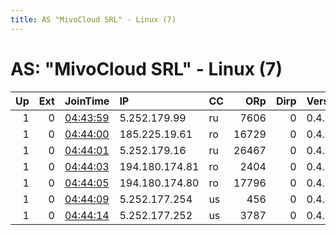 ```yaml
---
title: AS "MivoCloud SRL" - Linux (7)
---
```


# AS: "MivoCloud SRL" - Linux (7)

|   Up |   Ext | JoinTime                                                                                              | IP             | CC   |   ORp |   Dirp | Version   | Contact   | Nickname   |   eFamMembers |
|-----:|------:|:------------------------------------------------------------------------------------------------------|:---------------|:-----|------:|-------:|:----------|:----------|:-----------|--------------:|
|    1 |     0 | [04:43:59](https://nusenu.github.io/OrNetStats/w/relay/5973CB1FD35199B53B5A74DA372154B4E8C0E8A2.html) | 5.252.179.99   | ru   |  7606 |      0 | 0.4.6.10  | None      | Unnamed    |             1 |
|    1 |     0 | [04:44:00](https://nusenu.github.io/OrNetStats/w/relay/DC244B0717EB88C2256F181D8280921AC0387E21.html) | 185.225.19.61  | ro   | 16729 |      0 | 0.4.6.10  | None      | Unnamed    |             1 |
|    1 |     0 | [04:44:01](https://nusenu.github.io/OrNetStats/w/relay/F6A7C3CC93F5D8676DC764760855E993D1E1044D.html) | 5.252.179.16   | ru   | 26467 |      0 | 0.4.6.10  | None      | Unnamed    |             1 |
|    1 |     0 | [04:44:03](https://nusenu.github.io/OrNetStats/w/relay/F4DD2EAF6C1F87E0388F153206B0DF1031271EEE.html) | 194.180.174.81 | ro   |  2404 |      0 | 0.4.6.10  | None      | Unnamed    |             1 |
|    1 |     0 | [04:44:05](https://nusenu.github.io/OrNetStats/w/relay/8207D7E9CDD29EA2DD481492C3CD1FDCC6823C6F.html) | 194.180.174.80 | ro   | 17796 |      0 | 0.4.6.10  | None      | Unnamed    |             1 |
|    1 |     0 | [04:44:09](https://nusenu.github.io/OrNetStats/w/relay/F97D61F8A9592A5C4BB325F684A2EAD4F63BD565.html) | 5.252.177.254  | us   |   456 |      0 | 0.4.6.10  | None      | Unnamed    |             1 |
|    1 |     0 | [04:44:14](https://nusenu.github.io/OrNetStats/w/relay/5F6F7667D39AC1BC095DED182FB97C783FA379F2.html) | 5.252.177.252  | us   |  3787 |      0 | 0.4.6.10  | None      | Unnamed    |             1 |

